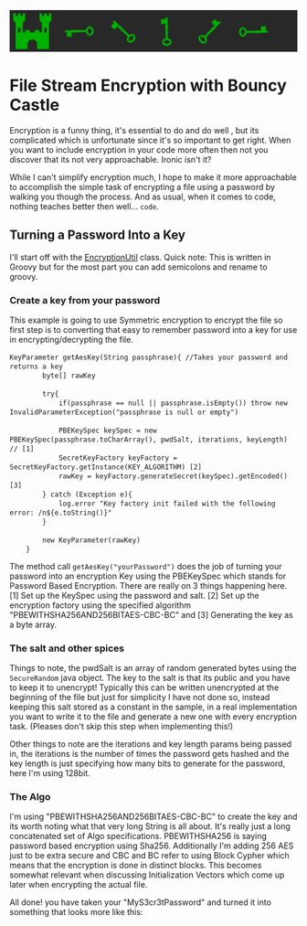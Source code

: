 ![Key castle Header](img/keycastle.svg)
# File Stream Encryption with Bouncy Castle

Encryption is a funny thing, it's essential to do and do well , but its complicated which is unfortunate since it's so important to get right. When you want to include encryption in your code more often then not you discover that its not very approachable. Ironic isn't it? 

While I can't simplify encryption much, I hope to make it more approachable to accomplish the simple task of encrypting a file using a password by walking you though the process. And as usual, when it comes to code, nothing teaches better then well... ```code```.

## Turning a Password Into a Key 
I'll start off with the [EncryptionUtil]() class. Quick note:  This is written in Groovy but for the most part you can add semicolons and rename to groovy. 


### Create a key from your password
This example is going to use Symmetric encryption to encrypt the file so first step is to converting that easy to remember password into a key for use in encrypting/decrypting the file. 

```
KeyParameter getAesKey(String passphrase){ //Takes your password and returns a key
        byte[] rawKey

        try{
            if(passphrase == null || passphrase.isEmpty()) throw new InvalidParameterException("passphrase is null or empty")

            PBEKeySpec keySpec = new PBEKeySpec(passphrase.toCharArray(), pwdSalt, iterations, keyLength)  // [1]
            SecretKeyFactory keyFactory = SecretKeyFactory.getInstance(KEY_ALGORITHM) [2]
            rawKey = keyFactory.generateSecret(keySpec).getEncoded() [3]
        } catch (Exception e){
            log.error "Key factory init failed with the following error: /n${e.toString()}"
        }

        new KeyParameter(rawKey)
    }

```

The method call ```getAesKey("yourPassword")``` does the job of turning your password into an encryption Key using the PBEKeySpec which stands for Password Based Encryption. There are really on 3 things happening here. [1] Set up the KeySpec using the password and salt. [2] Set up the encryption factory using the specified algorithm "PBEWITHSHA256AND256BITAES-CBC-BC" and [3] Generating the key as a byte array.


### The salt and other spices

Things to note, the pwdSalt  is an array of random generated bytes using the ```SecureRandom``` java object. The key to the salt is that its public and you have to keep it to unencrypt! Typically this can be written unencrypted at the beginning of the file but just for simplicity I have not done so, instead keeping this salt stored as a constant in the sample, in a real implementation you want to write it to the file and generate a new one with every encryption task. (Pleases don't skip this step when implementing this!)

Other things to note are the iterations and key length params being passed in, the iterations is the number of times the password gets hashed and the key length is just specifying how many bits to generate for the password, here I'm using 128bit. 

### The Algo

I'm using "PBEWITHSHA256AND256BITAES-CBC-BC" to create the key and its worth noting what that very long String is all about. It's really just a long concatenated set of Algo specifications.  PBEWITHSHA256 is saying password based encryption using Sha256. Additionally I'm adding 256 AES just to be extra secure and CBC and BC refer to using Block Cypher which means that the encryption is done in distinct blocks. This becomes somewhat relevant when discussing Initialization Vectors which come up later when encrypting the actual file. 

All done! you have taken your "MyS3cr3tPassword" and turned it into something that looks more like this: 